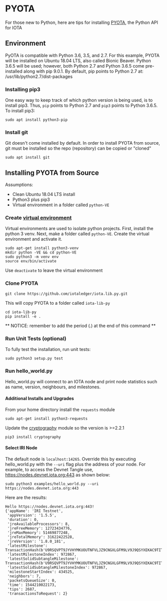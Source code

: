# PYOTA

For those new to Python, here are tips for installing [PYOTA](https://github.com/iotaledger/iota.lib.py), the Python API for IOTA

## Environment

PyOTA is compatible with Python 3.6, 3.5, and 2.7. For this example, PYOTA will be installed on Ubuntu 18.04 LTS, also called Bionic Beaver. Python 3.6.5 will be used; however, both Python 2.7 and Python 3.6.5 come pre-installed along with pip 9.0.1. By default, pip points to Python 2.7 at: /usr/lib/python2.7/dist-packages

### Installing pip3

One easy way to keep track of which python version is being used, is to install pip3. Thus, ```pip``` points to Python 2.7 and ```pip3``` points to Python 3.6.5. To install pip3:

    sudo apt install python3-pip

### Install git

Git doesn't come installed by default. In order to install PYOTA from source, git must be installed so the repo (repository) can be copied or "cloned"

    sudo apt install git

## Installing PYOTA from Source

Assumptions:

- Clean Ubuntu 18.04 LTS install
- Python3 plus pip3
- Virtual environment in a folder called ```python-VE```

### Create [virtual environment](https://realpython.com/python-virtual-environments-a-primer/)

Virtual environments are used to isolate python projects. First, install the python 3 venv. Next, make a folder called ```python-VE```. Create the virtual environment and activate it.

    sudo apt-get install python3-venv
    mkdir python -VE && cd python-VE
    sudo python3 -m venv env
    source env/bin/activate         
    

Use ```deactivate``` to leave the virtual environment

### Clone PYOTA

    git clone https://github.com/iotaledger/iota.lib.py.git

This will copy PYOTA to a folder called ```iota-lib-py```

    cd iota-lib-py
    pip install -e .
    

** NOTICE: remember to add the period (.) at the end of this command **

### Run Unit Tests (optional)

To fully test the installation, run unit tests:

    sudo python3 setup.py test

### Run hello_world.py

Hello_world.py will connect to an IOTA node and print node statistics such as name, version, neighbours, and milestones.

#### Additional Installs and Upgrades

From your home directory install the ```requests``` module

    sudo apt-get install python3-requests

Update the [cryptography](https://cryptography.io/en/latest/installation/) module so the version is >=2.2.1

    pip3 install cryptography

#### Select IRI Node

The default node is ```localhost:14265```. Override this by executing hello_world.py with the ```--uri``` flag plus the address of your node. For example, to access the Devnet Tangle use, https://nodes.devnet.iota.org:443 as shown below:

    sudo python3 examples/hello_world.py --uri https://nodes.devnet.iota.org:443

Here are the results:

    Hello https://nodes.devnet.iota.org:443!
    {'appName': 'IRI Testnet',
     'appVersion': '1.5.5',
     'duration': 0,
     'jreAvailableProcessors': 8,
     'jreFreeMemory': 12723434776,
     'jreMaxMemory': 51469877248,
     'jreTotalMemory': 31622422528,
     'jreVersion': '1.8.0_181',
     'latestMilestone': TransactionHash(b'U9RSQVPT9JYVHYMKUOUTNFVLJZ9CNGXLGFM9LV9J9QSYXEKAC9TITOTKEEZIALCSUKFYHUKVJFRXKH999'),
     'latestMilestoneIndex': 972867,
     'latestSolidSubtangleMilestone': TransactionHash(b'U9RSQVPT9JYVHYMKUOUTNFVLJZ9CNGXLGFM9LV9J9QSYXEKAC9TITOTKEEZIALCSUKFYHUKVJFRXKH999'),
     'latestSolidSubtangleMilestoneIndex': 972867,
     'milestoneStartIndex': 434525,
     'neighbors': 7,
     'packetsQueueSize': 0,
     'time': 1544210022173,
     'tips': 2687,
     'transactionsToRequest': 2}